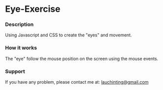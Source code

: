 # Eye-Exercise
### Description
Using Javascript and CSS to create the "eyes" and movement.
### How it works
The "eye" follow the mouse position on the screen using the mouse events.
### Support
If you have any problem, please contact me at: lauchinting@gmail.com
